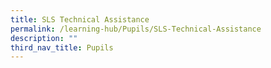 ```yaml
---
title: SLS Technical Assistance
permalink: /learning-hub/Pupils/SLS-Technical-Assistance
description: ""
third_nav_title: Pupils
---
```

